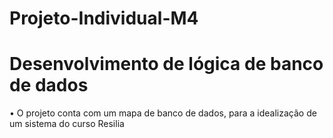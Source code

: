 # Projeto-Individual-M4
<h1>Desenvolvimento de lógica de banco de dados</h1> 
<p>• O projeto conta com um mapa de banco de dados, para a idealização de um sistema do curso Resilia </p>

